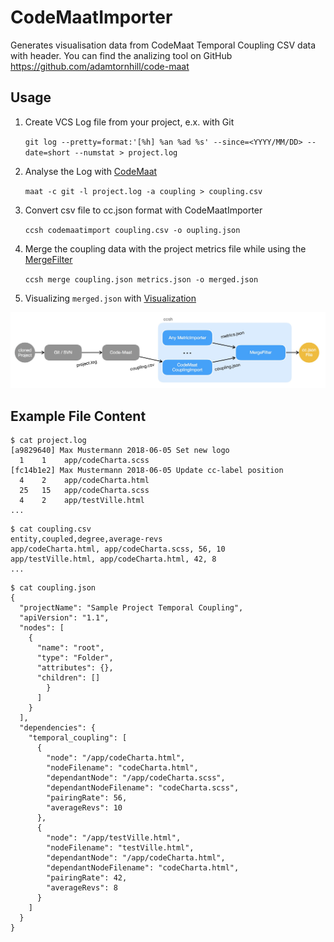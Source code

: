 # CodeMaatImporter

Generates visualisation data from CodeMaat Temporal Coupling CSV data with header. You can find the analizing tool on GitHub https://github.com/adamtornhill/code-maat

## Usage

1. Create VCS Log file from your project, e.x. with Git

    `git log --pretty=format:'[%h] %an %ad %s' --since=<YYYY/MM/DD> --date=short --numstat > project.log`

2. Analyse the Log with [CodeMaat](https://github.com/adamtornhill/code-maat)

    `maat -c git -l project.log -a coupling > coupling.csv`

3. Convert csv file to cc.json format with CodeMaatImporter

    `ccsh codemaatimport coupling.csv -o oupling.json`
        
4. Merge the coupling data with the project metrics file while using the [MergeFilter](https://github.com/MaibornWolff/codecharta/blob/master/analysis/filter/MergeFilter/README.md)

    `ccsh merge coupling.json metrics.json -o merged.json`
    
5. Visualizing `merged.json` with [Visualization](https://github.com/MaibornWolff/codecharta/tree/master/visualization)

![CodeMaatImport Modell](src/codemaatimport-modell.jpg)


## Example File Content

```
$ cat project.log
[a9829640] Max Mustermann 2018-06-05 Set new logo
  1    1    app/codeCharta.scss
[fc14b1e2] Max Mustermann 2018-06-05 Update cc-label position
  4    2    app/codeCharta.html
  25   15   app/codeCharta.scss
  4    2    app/testVille.html
...
```

```
$ cat coupling.csv
entity,coupled,degree,average-revs
app/codeCharta.html, app/codeCharta.scss, 56, 10
app/testVille.html, app/codeCharta.html, 42, 8
...
```

```
$ cat coupling.json
{
  "projectName": "Sample Project Temporal Coupling",
  "apiVersion": "1.1",
  "nodes": [
    {
      "name": "root",
      "type": "Folder",
      "attributes": {},
      "children": []
        }
      ]
    }
  ],
  "dependencies": {
    "temporal_coupling": [
      {
        "node": "/app/codeCharta.html",
        "nodeFilename": "codeCharta.html",
        "dependantNode": "/app/codeCharta.scss",
        "dependantNodeFilename": "codeCharta.scss",
        "pairingRate": 56,
        "averageRevs": 10
      },
      {
        "node": "/app/testVille.html",
        "nodeFilename": "testVille.html",
        "dependantNode": "/app/codeCharta.html",
        "dependantNodeFilename": "codeCharta.html",
        "pairingRate": 42,
        "averageRevs": 8
      }
    ]
  }
}
```
